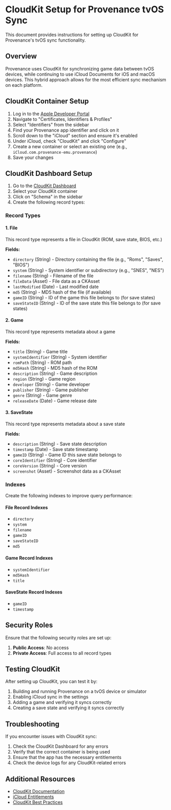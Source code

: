 # CloudKit Setup for Provenance tvOS Sync

This document provides instructions for setting up CloudKit for Provenance's tvOS sync functionality.

## Overview

Provenance uses CloudKit for synchronizing game data between tvOS devices, while continuing to use iCloud Documents for iOS and macOS devices. This hybrid approach allows for the most efficient sync mechanism on each platform.

## CloudKit Container Setup

1. Log in to the [Apple Developer Portal](https://developer.apple.com)
2. Navigate to "Certificates, Identifiers & Profiles"
3. Select "Identifiers" from the sidebar
4. Find your Provenance app identifier and click on it
5. Scroll down to the "iCloud" section and ensure it's enabled
6. Under iCloud, check "CloudKit" and click "Configure"
7. Create a new container or select an existing one (e.g., `iCloud.com.provenance-emu.provenance`)
8. Save your changes

## CloudKit Dashboard Setup

1. Go to the [CloudKit Dashboard](https://icloud.developer.apple.com/dashboard/)
2. Select your CloudKit container
3. Click on "Schema" in the sidebar
4. Create the following record types:

### Record Types

#### 1. File

This record type represents a file in CloudKit (ROM, save state, BIOS, etc.)

**Fields:**
- `directory` (String) - Directory containing the file (e.g., "Roms", "Saves", "BIOS")
- `system` (String) - System identifier or subdirectory (e.g., "SNES", "NES")
- `filename` (String) - Filename of the file
- `fileData` (Asset) - File data as a CKAsset
- `lastModified` (Date) - Last modified date
- `md5` (String) - MD5 hash of the file (if available)
- `gameID` (String) - ID of the game this file belongs to (for save states)
- `saveStateID` (String) - ID of the save state this file belongs to (for save states)

#### 2. Game

This record type represents metadata about a game

**Fields:**
- `title` (String) - Game title
- `systemIdentifier` (String) - System identifier
- `romPath` (String) - ROM path
- `md5Hash` (String) - MD5 hash of the ROM
- `description` (String) - Game description
- `region` (String) - Game region
- `developer` (String) - Game developer
- `publisher` (String) - Game publisher
- `genre` (String) - Game genre
- `releaseDate` (Date) - Game release date

#### 3. SaveState

This record type represents metadata about a save state

**Fields:**
- `description` (String) - Save state description
- `timestamp` (Date) - Save state timestamp
- `gameID` (String) - Game ID this save state belongs to
- `coreIdentifier` (String) - Core identifier
- `coreVersion` (String) - Core version
- `screenshot` (Asset) - Screenshot data as a CKAsset

### Indexes

Create the following indexes to improve query performance:

#### File Record Indexes
- `directory`
- `system`
- `filename`
- `gameID`
- `saveStateID`
- `md5`

#### Game Record Indexes
- `systemIdentifier`
- `md5Hash`
- `title`

#### SaveState Record Indexes
- `gameID`
- `timestamp`

## Security Roles

Ensure that the following security roles are set up:

1. **Public Access**: No access
2. **Private Access**: Full access to all record types

## Testing CloudKit

After setting up CloudKit, you can test it by:

1. Building and running Provenance on a tvOS device or simulator
2. Enabling iCloud sync in the settings
3. Adding a game and verifying it syncs correctly
4. Creating a save state and verifying it syncs correctly

## Troubleshooting

If you encounter issues with CloudKit sync:

1. Check the CloudKit Dashboard for any errors
2. Verify that the correct container is being used
3. Ensure that the app has the necessary entitlements
4. Check the device logs for any CloudKit-related errors

## Additional Resources

- [CloudKit Documentation](https://developer.apple.com/documentation/cloudkit)
- [iCloud Entitlements](https://developer.apple.com/documentation/bundleresources/entitlements/com_apple_developer_icloud-container-identifiers)
- [CloudKit Best Practices](https://developer.apple.com/videos/play/wwdc2016/231/)
